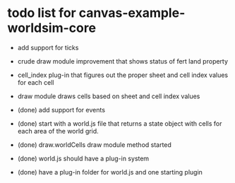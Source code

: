# todo list for canvas-example-worldsim-core

* add support for ticks
* crude draw module improvement that shows status of fert land property

* cell_index plug-in that figures out the proper sheet and cell index values for each cell
* draw module draws cells based on sheet and cell index values

* (done) add support for events
* (done) start with a world.js file that returns a state object with cells for each area of the world grid.
* (done) draw.worldCells draw module method started
* (done) world.js should have a plug-in system
* (done) have a plug-in folder for world.js and one starting plugin
